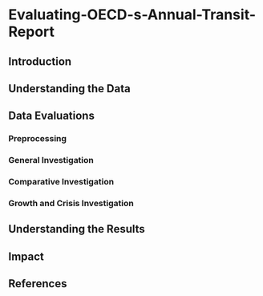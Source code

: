 # Evaluating-OECD-s-Annual-Transit-Report

## Introduction

## Understanding the Data

## Data Evaluations

### Preprocessing

### General Investigation

### Comparative Investigation

### Growth and Crisis Investigation

## Understanding the Results

## Impact

## References
